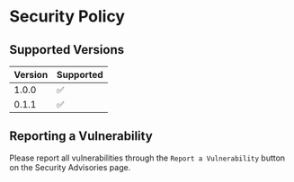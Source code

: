 # Security Policy

## Supported Versions

| Version | Supported          |
| ------- | ------------------ |
| 1.0.0   | :white_check_mark: |
| 0.1.1   | :white_check_mark: |

## Reporting a Vulnerability

Please report all vulnerabilities through the `Report a Vulnerability` button on the Security Advisories page.
